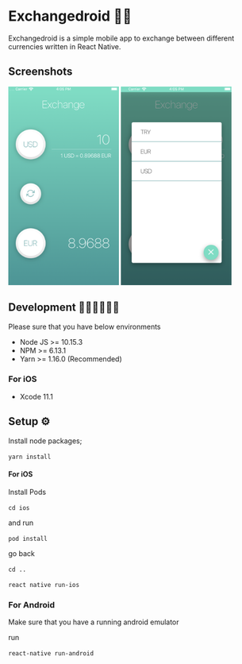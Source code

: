 # Exchangedroid 🤑📱

Exchangedroid is a simple mobile app to exchange between different currencies written in React Native.

## Screenshots

<div align="left" style="margin-bottom:1em">
    <img src="./screenshots/screenshot1.png" width="auto" height="400"/>
    <img src="./screenshots/screenshot2.png" width="auto" height="400"/>
</div>

## Development 👩🏻‍💻👨🏻‍💻

Please sure that you have below environments

- Node JS >= 10.15.3
- NPM >= 6.13.1
- Yarn >= 1.16.0 (Recommended)

### For iOS

- Xcode 11.1

## Setup ⚙️

Install node packages;

`yarn install`

#### For iOS

Install Pods

`cd ios`

and run

`pod install`

go back

`cd ..`

`react native run-ios`

### For Android

Make sure that you have a running android emulator

run

`react-native run-android`
